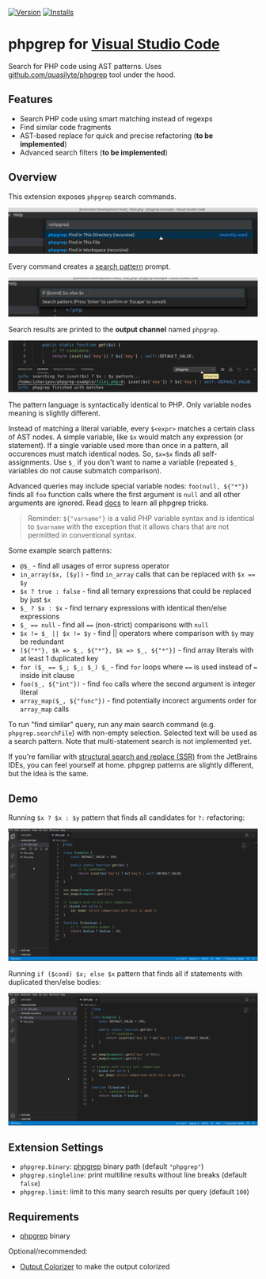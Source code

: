 [![Version](https://vsmarketplacebadge.apphb.com/version-short/quasilyte.phpgrep.svg)](https://marketplace.visualstudio.com/items?itemName=quasilyte.phpgrep)
[![Installs](https://vsmarketplacebadge.apphb.com/downloads-short/quasilyte.phpgrep.svg)](https://marketplace.visualstudio.com/items?itemName=quasilyte.phpgrep)

# phpgrep for [Visual Studio Code](https://code.visualstudio.com/)

Search for PHP code using AST patterns. Uses [github.com/quasilyte/phpgrep](https://github.com/quasilyte/phpgrep) tool under the hood.

## Features

* Search PHP code using smart matching instead of regexps
* Find similar code fragments
* AST-based replace for quick and precise refactoring (**to be implemented**)
* Advanced search filters (**to be implemented**)

## Overview

This extension exposes `phpgrep` search commands.

![](/docs/commands.jpg "Ctrl+Shift+P phpgrep")

Every command creates a [search pattern](https://github.com/quasilyte/phpgrep/blob/master/pattern_language.md) prompt.

![](/docs/pattern.jpg "search pattern prompt")
  
Search results are printed to the **output channel** named `phpgrep`.

![](/docs/output.jpg "phpgrep output channel")

The pattern language is syntactically identical to PHP. Only variable nodes meaning is slightly different.

Instead of matching a literal variable, every `$<expr>` matches a certain class of AST nodes. A simple variable, like `$x` would match any expression (or statement). If a single variable used more than once in a pattern, all occurences must match identical nodes. So, `$x=$x` finds all self-assignments. Use `$_` if you don't want to name a variable (repeated `$_` variables do not cause submatch comparison).

Advanced queries may include special variable nodes: `foo(null, ${"*"})` finds all `foo` function calls where the first argument is `null` and all other arguments are ignored. Read [docs](https://github.com/quasilyte/phpgrep/blob/master/pattern_language.md) to learn all phpgrep tricks.

> Reminder: `${"varname"}` is a valid PHP variable syntax and is identical to `$varname` with the exception that it allows chars that are not permitted in conventional syntax.

Some example search patterns:

* `@$_` - find all usages of error supress operator
* `in_array($x, [$y])` - find `in_array` calls that can be replaced with `$x == $y`
* `$x ? true : false` - find all ternary expressions that could be replaced by just `$x`
* `$_ ? $x : $x` - find ternary expressions with identical then/else expressions
* `$_ == null` - find all `==` (non-strict) comparisons with `null`
* `$x != $_ || $x != $y` - find || operators where comparison with `$y` may be redundant
* `[${"*"}, $k => $_, ${"*"}, $k => $_, ${"*"}]` - find array literals with at least 1 duplicated key
* `for ($_ == $_; $_; $_) $_` - find `for` loops where `==` is used instead of `=` inside init clause
* `foo($_, ${"int"})` - find `foo` calls where the second argument is integer literal
* `array_map($_, ${"func"})` - find potentially incorect arguments order for `array_map` calls

To run "find similar" query, run any main search command (e.g. `phpgrep.searchFile`) with non-empty selection. Selected text will be used as a search pattern. Note that multi-statement search is not implemented yet.

If you're familiar with [structural search and replace (SSR)](https://www.jetbrains.com/help/idea/structural-search-and-replace.html) from
the JetBrains IDEs, you can feel yourself at home. phpgrep patterns are slightly different, but the idea is the same.

## Demo

Running `$x ? $x : $y` pattern that finds all candidates for `?:` refactoring:

![](/docs/demo1.gif)

Running `if ($cond) $x; else $x` pattern that finds all if statements with duplicated then/else bodies:

![](/docs/demo2.gif)

## Extension Settings

* `phpgrep.binary`: [phpgrep](https://github.com/quasilyte/phpgrep) binary path (default `"phpgrep"`)
* `phpgrep.singleline`: print multiline results without line breaks (default `false`)
* `phpgrep.limit`: limit to this many search results per query (default `100`)

## Requirements

* [phpgrep](https://github.com/quasilyte/phpgrep/releases/tag/v0.7.0) binary

Optional/recommended:
* [Output Colorizer](https://marketplace.visualstudio.com/items?itemName=IBM.output-colorizer) to make the output colorized

